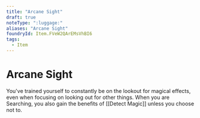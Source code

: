 ```yaml
---
title: "Arcane Sight"
draft: true
noteType: ":luggage:"
aliases: "Arcane Sight"
foundryId: Item.FVeW2QArEMsVhBI6
tags:
  - Item
---
```


# Arcane Sight

You've trained yourself to constantly be on the lookout for magical effects, even when focusing on looking out for other things. When you are Searching, you also gain the benefits of [[Detect Magic]] unless you choose not to.
